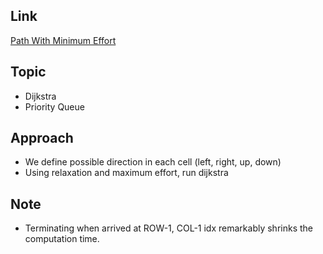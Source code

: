 ## Link
[Path With Minimum Effort](https://leetcode.com/problems/path-with-minimum-effort/description/)

## Topic
- Dijkstra
- Priority Queue

## Approach
- We define possible direction in each cell (left, right, up, down)
- Using relaxation and maximum effort, run dijkstra 

## Note
- Terminating when arrived at ROW-1, COL-1 idx remarkably shrinks the computation time.
